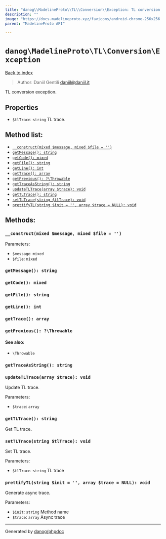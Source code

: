 ```yaml
---
title: "danog\\MadelineProto\\TL\\Conversion\\Exception: TL conversion exception."
description: ""
image: "https://docs.madelineproto.xyz/favicons/android-chrome-256x256.png"
parent: "MadelineProto API"

---
```

# `danog\MadelineProto\TL\Conversion\Exception`
[Back to index](../../../../index.html)

> Author: Daniil Gentili <daniil@daniil.it>  
  

TL conversion exception.  



## Properties
* `$tlTrace`: `string` TL trace.

## Method list:
* [`__construct(mixed $message, mixed $file = '')`](#__construct)
* [`getMessage(): string`](#getmessage)
* [`getCode(): mixed`](#getcode)
* [`getFile(): string`](#getfile)
* [`getLine(): int`](#getline)
* [`getTrace(): array`](#gettrace)
* [`getPrevious(): ?\Throwable`](#getprevious)
* [`getTraceAsString(): string`](#gettraceasstring)
* [`updateTLTrace(array $trace): void`](#updatetltrace)
* [`getTLTrace(): string`](#gettltrace)
* [`setTLTrace(string $tlTrace): void`](#settltrace)
* [`prettifyTL(string $init = '', array $trace = NULL): void`](#prettifytl)

## Methods:
### `__construct(mixed $message, mixed $file = '')`




Parameters:

* `$message`: `mixed`   
* `$file`: `mixed`   



### `getMessage(): string`





### `getCode(): mixed`





### `getFile(): string`





### `getLine(): int`





### `getTrace(): array`





### `getPrevious(): ?\Throwable`




#### See also: 
* `\Throwable`




### `getTraceAsString(): string`





### `updateTLTrace(array $trace): void`

Update TL trace.


Parameters:

* `$trace`: `array`   



### `getTLTrace(): string`

Get TL trace.



### `setTLTrace(string $tlTrace): void`

Set TL trace.


Parameters:

* `$tlTrace`: `string` TL trace  



### `prettifyTL(string $init = '', array $trace = NULL): void`

Generate async trace.


Parameters:

* `$init`: `string` Method name  
* `$trace`: `array` Async trace  



---
Generated by [danog/phpdoc](https://phpdoc.daniil.it)

